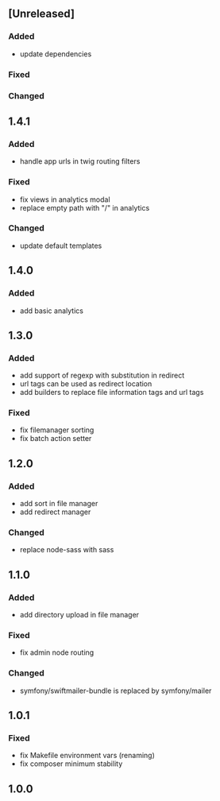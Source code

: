 ## [Unreleased]

### Added
* update dependencies
### Fixed
### Changed

## 1.4.1
### Added
* handle app urls in twig routing filters
### Fixed
* fix views in analytics modal
* replace empty path with "/" in analytics
### Changed
* update default templates

## 1.4.0
### Added
* add basic analytics

## 1.3.0
### Added
* add support of regexp with substitution in redirect
* url tags can be used as redirect location
* add builders to replace file information tags and url tags

### Fixed
* fix filemanager sorting
* fix batch action setter

## 1.2.0
### Added
* add sort in file manager
* add redirect manager

### Changed
* replace node-sass with sass

## 1.1.0
### Added
* add directory upload in file manager

### Fixed
* fix admin node routing

### Changed
* symfony/swiftmailer-bundle is replaced by symfony/mailer

## 1.0.1
### Fixed
* fix Makefile environment vars (renaming)
* fix composer minimum stability

## 1.0.0
